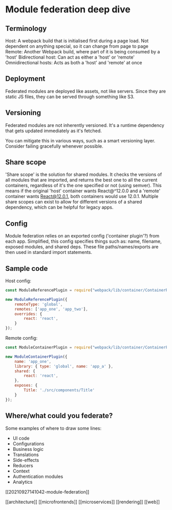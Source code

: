 # Module federation deep dive

## Terminology
Host: A webpack build that is initialised first during a page load. Not dependent on anything special, so it can change from page to page
Remote: Another Webpack build, where part of it is being consumed by a 'host'
Bidirectional host: Can act as either a 'host' or 'remote'
Omnidirectional hosts: Acts as both a 'host' and 'remote' at once

## Deployment
Federated modules are deployed like assets, not like servers. Since they are static JS files, they can be served through something like S3.

## Versioning
Federated modules are not inherently versioned. It's a runtime dependency that gets updated immediately as it's fetched.

You can mitigate this in various ways, such as a smart versioning layer.
Consider failing gracefully whenever possible.

## Share scope
'Share scope' is the solution for shared modules. It checks the versions of all modules that are imported, and returns the best one to all the current containers, regardless of it's the one specified or not (using semver). This means if the original 'host' container wants React@^12.0.0 and a 'remote' container wants React@12.0.1, both containers would use 12.0.1.
Multiple share scopes can exist to allow for different versions of a shared dependency, which can be helpful for legacy apps.

## Config
Module federation relies on an exported config ('container plugin'?) from each app. Simplified, this config specifies things such as: name, filename, exposed modules, and shared deps. These file paths/names/exports are then used in standard import statements.

## Sample code
Host config:
```js
const ModuleReferencePlugin = require("webpack/lib/container/ContainerReferencePlugin");

new ModuleReferencePlugin({
    remoteType: 'global',
    remotes: ['app_one', 'app_two'],
    overrides: {
        react: 'react',
    }
});
```

Remote config:
```js
const ModuleContainerPlugin = require("webpack/lib/container/ContainerPlugin");

new ModuleContainerPlugin({
    name: 'app_one',
    library: { type: 'global', name: 'app_a' },
    shared: {
        react: 'react',
    },
    exposes: {
        Title: './src/components/Title'
    }
});
```

## Where/what could you federate?

Some examples of where to draw some lines:

- UI code
- Configurations
- Business logic
- Translations
- Side-effects
- Reducers
- Context
- Authentication modules
- Analytics

[[20210927141042-module-federation]]

[[architecture]]
[[microfrontends]]
[[microservices]]
[[rendering]]
[[web]]
